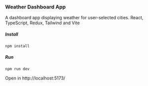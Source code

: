 ### Weather Dashboard App

A dashboard app displaying weather for user-selected cities.
React, TypeScript, Redux, Tailwind and Vite

##### Install

```
npm install
```

##### Run

```
npm run dev
```

Open in
http://localhost:5173/
